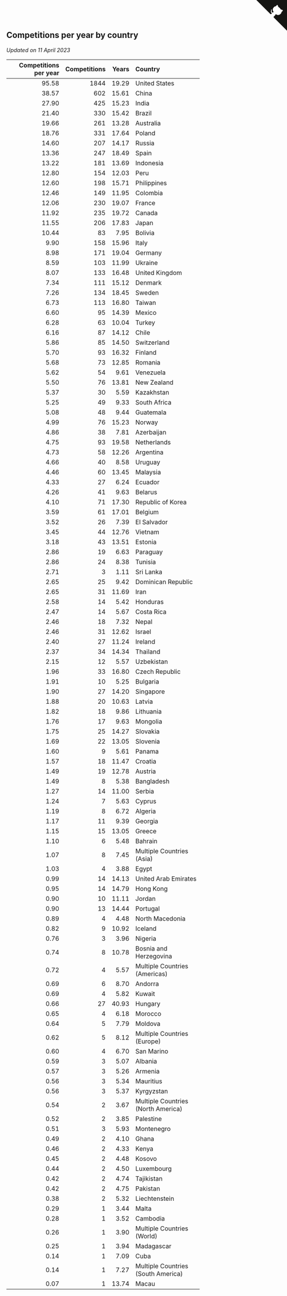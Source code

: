 ## Competitions per year by country

*Updated on 11 April 2023*

| Competitions per year | Competitions | Years | Country |
| ---: | ---: | ---: | :--- |
| 95.58 | 1844 | 19.29 | United States |
| 38.57 | 602 | 15.61 | China |
| 27.90 | 425 | 15.23 | India |
| 21.40 | 330 | 15.42 | Brazil |
| 19.66 | 261 | 13.28 | Australia |
| 18.76 | 331 | 17.64 | Poland |
| 14.60 | 207 | 14.17 | Russia |
| 13.36 | 247 | 18.49 | Spain |
| 13.22 | 181 | 13.69 | Indonesia |
| 12.80 | 154 | 12.03 | Peru |
| 12.60 | 198 | 15.71 | Philippines |
| 12.46 | 149 | 11.95 | Colombia |
| 12.06 | 230 | 19.07 | France |
| 11.92 | 235 | 19.72 | Canada |
| 11.55 | 206 | 17.83 | Japan |
| 10.44 | 83 | 7.95 | Bolivia |
| 9.90 | 158 | 15.96 | Italy |
| 8.98 | 171 | 19.04 | Germany |
| 8.59 | 103 | 11.99 | Ukraine |
| 8.07 | 133 | 16.48 | United Kingdom |
| 7.34 | 111 | 15.12 | Denmark |
| 7.26 | 134 | 18.45 | Sweden |
| 6.73 | 113 | 16.80 | Taiwan |
| 6.60 | 95 | 14.39 | Mexico |
| 6.28 | 63 | 10.04 | Turkey |
| 6.16 | 87 | 14.12 | Chile |
| 5.86 | 85 | 14.50 | Switzerland |
| 5.70 | 93 | 16.32 | Finland |
| 5.68 | 73 | 12.85 | Romania |
| 5.62 | 54 | 9.61 | Venezuela |
| 5.50 | 76 | 13.81 | New Zealand |
| 5.37 | 30 | 5.59 | Kazakhstan |
| 5.25 | 49 | 9.33 | South Africa |
| 5.08 | 48 | 9.44 | Guatemala |
| 4.99 | 76 | 15.23 | Norway |
| 4.86 | 38 | 7.81 | Azerbaijan |
| 4.75 | 93 | 19.58 | Netherlands |
| 4.73 | 58 | 12.26 | Argentina |
| 4.66 | 40 | 8.58 | Uruguay |
| 4.46 | 60 | 13.45 | Malaysia |
| 4.33 | 27 | 6.24 | Ecuador |
| 4.26 | 41 | 9.63 | Belarus |
| 4.10 | 71 | 17.30 | Republic of Korea |
| 3.59 | 61 | 17.01 | Belgium |
| 3.52 | 26 | 7.39 | El Salvador |
| 3.45 | 44 | 12.76 | Vietnam |
| 3.18 | 43 | 13.51 | Estonia |
| 2.86 | 19 | 6.63 | Paraguay |
| 2.86 | 24 | 8.38 | Tunisia |
| 2.71 | 3 | 1.11 | Sri Lanka |
| 2.65 | 25 | 9.42 | Dominican Republic |
| 2.65 | 31 | 11.69 | Iran |
| 2.58 | 14 | 5.42 | Honduras |
| 2.47 | 14 | 5.67 | Costa Rica |
| 2.46 | 18 | 7.32 | Nepal |
| 2.46 | 31 | 12.62 | Israel |
| 2.40 | 27 | 11.24 | Ireland |
| 2.37 | 34 | 14.34 | Thailand |
| 2.15 | 12 | 5.57 | Uzbekistan |
| 1.96 | 33 | 16.80 | Czech Republic |
| 1.91 | 10 | 5.25 | Bulgaria |
| 1.90 | 27 | 14.20 | Singapore |
| 1.88 | 20 | 10.63 | Latvia |
| 1.82 | 18 | 9.86 | Lithuania |
| 1.76 | 17 | 9.63 | Mongolia |
| 1.75 | 25 | 14.27 | Slovakia |
| 1.69 | 22 | 13.05 | Slovenia |
| 1.60 | 9 | 5.61 | Panama |
| 1.57 | 18 | 11.47 | Croatia |
| 1.49 | 19 | 12.78 | Austria |
| 1.49 | 8 | 5.38 | Bangladesh |
| 1.27 | 14 | 11.00 | Serbia |
| 1.24 | 7 | 5.63 | Cyprus |
| 1.19 | 8 | 6.72 | Algeria |
| 1.17 | 11 | 9.39 | Georgia |
| 1.15 | 15 | 13.05 | Greece |
| 1.10 | 6 | 5.48 | Bahrain |
| 1.07 | 8 | 7.45 | Multiple Countries (Asia) |
| 1.03 | 4 | 3.88 | Egypt |
| 0.99 | 14 | 14.13 | United Arab Emirates |
| 0.95 | 14 | 14.79 | Hong Kong |
| 0.90 | 10 | 11.11 | Jordan |
| 0.90 | 13 | 14.44 | Portugal |
| 0.89 | 4 | 4.48 | North Macedonia |
| 0.82 | 9 | 10.92 | Iceland |
| 0.76 | 3 | 3.96 | Nigeria |
| 0.74 | 8 | 10.78 | Bosnia and Herzegovina |
| 0.72 | 4 | 5.57 | Multiple Countries (Americas) |
| 0.69 | 6 | 8.70 | Andorra |
| 0.69 | 4 | 5.82 | Kuwait |
| 0.66 | 27 | 40.93 | Hungary |
| 0.65 | 4 | 6.18 | Morocco |
| 0.64 | 5 | 7.79 | Moldova |
| 0.62 | 5 | 8.12 | Multiple Countries (Europe) |
| 0.60 | 4 | 6.70 | San Marino |
| 0.59 | 3 | 5.07 | Albania |
| 0.57 | 3 | 5.26 | Armenia |
| 0.56 | 3 | 5.34 | Mauritius |
| 0.56 | 3 | 5.37 | Kyrgyzstan |
| 0.54 | 2 | 3.67 | Multiple Countries (North America) |
| 0.52 | 2 | 3.85 | Palestine |
| 0.51 | 3 | 5.93 | Montenegro |
| 0.49 | 2 | 4.10 | Ghana |
| 0.46 | 2 | 4.33 | Kenya |
| 0.45 | 2 | 4.48 | Kosovo |
| 0.44 | 2 | 4.50 | Luxembourg |
| 0.42 | 2 | 4.74 | Tajikistan |
| 0.42 | 2 | 4.75 | Pakistan |
| 0.38 | 2 | 5.32 | Liechtenstein |
| 0.29 | 1 | 3.44 | Malta |
| 0.28 | 1 | 3.52 | Cambodia |
| 0.26 | 1 | 3.90 | Multiple Countries (World) |
| 0.25 | 1 | 3.94 | Madagascar |
| 0.14 | 1 | 7.09 | Cuba |
| 0.14 | 1 | 7.27 | Multiple Countries (South America) |
| 0.07 | 1 | 13.74 | Macau |


<a href="https://github.com/jonatanklosko/wca_statistics" class="github-corner" aria-label="View source on Github"><svg width="80" height="80" viewBox="0 0 250 250" style="fill:#151513; color:#fff; position: absolute; top: 0; border: 0; right: 0;" aria-hidden="true"><path d="M0,0 L115,115 L130,115 L142,142 L250,250 L250,0 Z"></path><path d="M128.3,109.0 C113.8,99.7 119.0,89.6 119.0,89.6 C122.0,82.7 120.5,78.6 120.5,78.6 C119.2,72.0 123.4,76.3 123.4,76.3 C127.3,80.9 125.5,87.3 125.5,87.3 C122.9,97.6 130.6,101.9 134.4,103.2" fill="currentColor" style="transform-origin: 130px 106px;" class="octo-arm"></path><path d="M115.0,115.0 C114.9,115.1 118.7,116.5 119.8,115.4 L133.7,101.6 C136.9,99.2 139.9,98.4 142.2,98.6 C133.8,88.0 127.5,74.4 143.8,58.0 C148.5,53.4 154.0,51.2 159.7,51.0 C160.3,49.4 163.2,43.6 171.4,40.1 C171.4,40.1 176.1,42.5 178.8,56.2 C183.1,58.6 187.2,61.8 190.9,65.4 C194.5,69.0 197.7,73.2 200.1,77.6 C213.8,80.2 216.3,84.9 216.3,84.9 C212.7,93.1 206.9,96.0 205.4,96.6 C205.1,102.4 203.0,107.8 198.3,112.5 C181.9,128.9 168.3,122.5 157.7,114.1 C157.9,116.9 156.7,120.9 152.7,124.9 L141.0,136.5 C139.8,137.7 141.6,141.9 141.8,141.8 Z" fill="currentColor" class="octo-body"></path></svg></a><style>.github-corner:hover .octo-arm{animation:octocat-wave 560ms ease-in-out}@keyframes octocat-wave{0%,100%{transform:rotate(0)}20%,60%{transform:rotate(-25deg)}40%,80%{transform:rotate(10deg)}}@media (max-width:500px){.github-corner:hover .octo-arm{animation:none}.github-corner .octo-arm{animation:octocat-wave 560ms ease-in-out}}</style>

